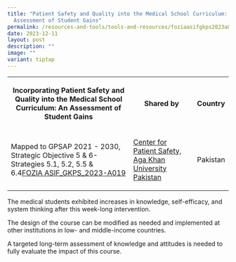 ```yaml
---
title: "Patient Safety and Quality into the Medical School Curriculum: An
  Assessment of Student Gains"
permalink: /resources-and-tools/tools-and-resources/foziaasifgkps2023a019/
date: 2023-12-11
layout: post
description: ""
image: ""
variant: tiptap
---
```

<table><tbody><tr><th rowspan="1" colspan="1"><p>Incorporating Patient Safety and Quality into the Medical School Curriculum: An Assessment of Student Gains</p></th><th rowspan="1" colspan="1"><p>Shared by</p></th><th rowspan="1" colspan="1"><p>Country</p></th></tr><tr><td rowspan="1" colspan="1"><p>Mapped to GPSAP 2021 - 2030, Strategic Objective 5 &amp; 6- Strategies 5.1, 5.2, 5.5 &amp; 6.4<a href="/files/fozia asif_gkps_2023-a019.pdf" rel="noopener noreferrer nofollow" target="_blank">FOZIA ASIF_GKPS_2023-A019</a></p></td><td rowspan="1" colspan="1"><p><a href="https://www.aku.edu/mcpk/patient-safety/Pages/home.aspx" rel="noopener noreferrer nofollow" target="_blank">Center for Patient Safety, Aga Khan University Pakistan</a></p></td><td rowspan="1" colspan="1"><p>Pakistan</p></td></tr></tbody></table><p>The medical students exhibited increases in knowledge, self-efficacy, and system thinking after this week-long intervention. </p><p>The design of the course can be modified as needed and implemented at other institutions in low- and middle-income countries. </p><p>A targeted long-term assessment of knowledge and attitudes is needed to fully evaluate the impact of this course.</p>